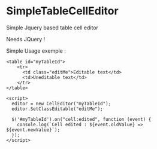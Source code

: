 
# SimpleTableCellEditor
Simple Jquery based table cell editor

Needs JQuery !

Simple Usage exemple :

    <table id="myTableId">
	    <tr>
	      <td class="editMe">Editable text</td>
	      <td>Uneditable text</td>
	    </tr>
    </table>
    
    <script>
      editor = new CellEditor("myTableId");
      editor.SetClassEditable("editMe");
   
      $('#myTableId').on("cell:edited", function (event) {              
        console.log(`Cell edited : ${event.oldValue} => ${event.newValue}`);
      });               
    </script>
